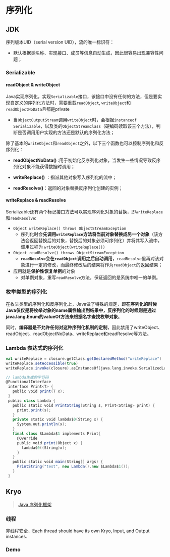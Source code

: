 # 序列化

## JDK

序列版本UID（serial version UID），流的唯一标识符：

- 默认根据类名称、实现接口、成员等信息自动生成，因此很容易出现兼容性问题；



### Serializable

#### readObject & writeObject

Java实现序列化，实现`Serializable`接口，该接口中没有任何的方法，但是要实现自定义的序列化方法时，需要重载`readObject`, `writeObject`和`readObjectNoData`且都是private

- 当`ObjectOutputStream`调用`writeObject`时，会根据`instanceof Serializable`，以及类的`ObjectStreamClass`（硬编码读取该三个方法），判断是否调用用户实现的方法还是默认的序列化方法；

  

除了基本的`writeObject`和`readObject`之外，以下三个函数也可以控制序列化和反序列化：

- **readObjectNoData()** :用于初始化反序列化对象，当发生一些情况导致反序列化对象不能获得数据时调用；

- **writeReplace()** ：指派其他对象写入序列化的流中；

- **readResolve()**：返回的对象替换反序列化创建的实例；



#### writeReplace & readResolve

Serializable还有两个标记接口方法可以实现序列化对象的替换，即`writeReplace`和`readResolve`:

- `Object writeReplace() throws ObjectStreamException`
  - 序列化时会**先调用`writeReplace`方法将当前对象替换成另一个对象**（该方法会返回替换后的对象，替换后的对象必须可序列化）并将其写入流中，调用过程为 `writeObject(writeReplace())`
- `Object readResolve() throws ObjectStreamException`
  - **`readResolve`会在`readObject`调用之后自动调用**，`readResolve`里再对该对象进行一定的修改，而最终修改后的结果将作为`readObject`的返回结果；
- 应用就是**保护性恢复单例**的对象
  - 对单例对象，重写`readResolve`方法，保证返回的是系统中唯一的单例。

### 枚举类型的序列化

在枚举类型的序列化和反序列化上，Java做了特殊的规定，即**在序列化的时候Java仅仅是将枚举对象的name属性输出到结果中，反序列化的时候则是通过java.lang.Enum的valueOf方法来根据名字查找枚举对象**。

同时，**编译器是不允许任何对这种序列化机制的定制**，因此禁用了writeObject、readObject、readObjectNoData、writeReplace和readResolve等方法。

### Lambda 表达式的序列化

```scala
val writeReplace = closure.getClass.getDeclaredMethod("writeReplace")
writeReplace.setAccessible(true)
writeReplace.invoke(closure).asInstanceOf[java.lang.invoke.SerializedLambda]

// lambda生成的字节码
@FunctionalInterface
 interface Print<T> {
   public void print(T x);
 }
 public class Lambda {  
   public static void PrintString(String s, Print<String> print) {
     print.print(s);
   }
   private static void lambda$0(String x) {
     System.out.println(x);
   }
   final class $Lambda$1 implements Print{
     @Override
     public void print(Object x) {
       lambda$0((String)x);
     }
   }
   public static void main(String[] args) {
     PrintString("test", new Lambda().new $Lambda$1());
   }
 }
```

## Kryo

> [Java 序列化框架](https://github.com/EsotericSoftware/kryo)

###  

### 线程

非线程安全，Each thread should have its own Kryo, Input, and Output instances.



### Demo



 

